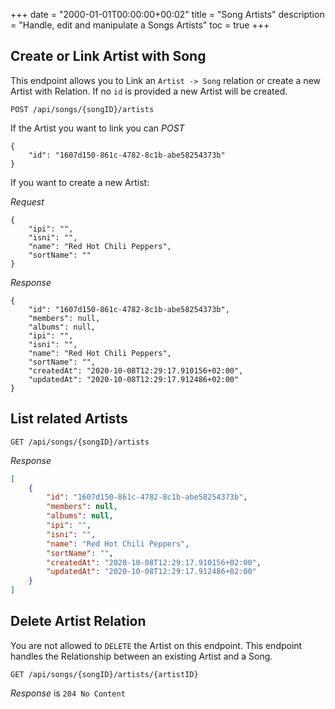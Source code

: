 +++
date = "2000-01-01T00:00:00+00:02"
title = "Song Artists"
description = "Handle, edit and manipulate a Songs Artists"
toc = true
+++

## Create or Link Artist with Song

This endpoint allows you to Link an `Artist -> Song` relation or create a new Artist with Relation. If no `id` is provided a new Artist will be created.

```
POST /api/songs/{songID}/artists
```

If the Artist you want to link you can *POST*

```
{
    "id": "1607d150-861c-4782-8c1b-abe58254373b"
}
```

If you want to create a new Artist:

*Request*
```
{
    "ipi": "",
    "isni": "",
    "name": "Red Hot Chili Peppers",
    "sortName": ""
}
```

*Response*
```
{
    "id": "1607d150-861c-4782-8c1b-abe58254373b",
    "members": null,
    "albums": null,
    "ipi": "",
    "isni": "",
    "name": "Red Hot Chili Peppers",
    "sortName": "",
    "createdAt": "2020-10-08T12:29:17.910156+02:00",
    "updatedAt": "2020-10-08T12:29:17.912486+02:00"
}
```

## List related Artists

```
GET /api/songs/{songID}/artists
```

*Response*
```json
[
    {
        "id": "1607d150-861c-4782-8c1b-abe58254373b",
        "members": null,
        "albums": null,
        "ipi": "",
        "isni": "",
        "name": "Red Hot Chili Peppers",
        "sortName": "",
        "createdAt": "2020-10-08T12:29:17.910156+02:00",
        "updatedAt": "2020-10-08T12:29:17.912486+02:00"
    }
]
```


## Delete Artist Relation

You are not allowed to `DELETE` the Artist on this endpoint.
This endpoint handles the Relationship between an existing Artist and a Song.

```
GET /api/songs/{songID}/artists/{artistID}
```

*Response* is `204 No Content`